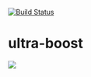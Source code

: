 [![Build Status](https://drone.ogkevin.nl/api/badges/OGKevin/ultra-boost/status.svg?ref=refs/heads/main)](https://drone.ogkevin.nl/OGKevin/ultra-boost)

# ultra-boost

![](https://www.nicekicks.com/files/2017/04/image2-3.jpg)
